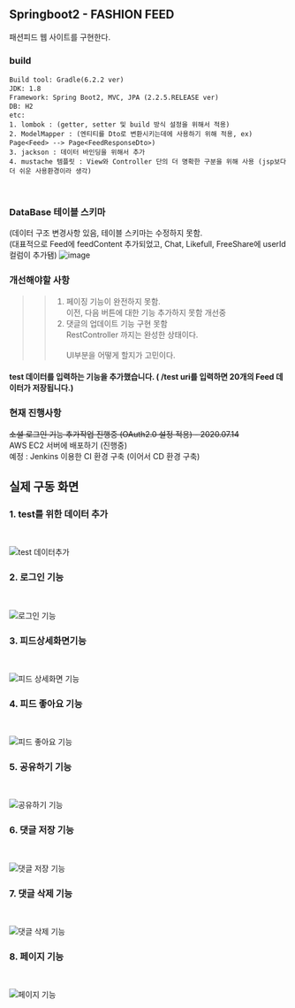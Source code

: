 ## Springboot2 - FASHION FEED 
패션피드 웹 사이트를 구현한다.

### build
~~~
Build tool: Gradle(6.2.2 ver)
JDK: 1.8
Framework: Spring Boot2, MVC, JPA (2.2.5.RELEASE ver)
DB: H2
etc: 
1. lombok : (getter, setter 및 build 방식 설정을 위해서 적용)
2. ModelMapper : (엔티티를 Dto로 변환시키는데에 사용하기 위해 적용, ex) Page<Feed> --> Page<FeedResponseDto>)
3. jackson : 데이터 바인딩을 위해서 추가
4. mustache 템플릿 : View와 Controller 단의 더 명확한 구분을 위해 사용 (jsp보다 더 쉬운 사용환경이라 생각)
~~~
<br>

### DataBase 테이블 스키마

(데이터 구조 변경사항 있음, 테이블 스키마는 수정하지 못함. <br>
(대표적으로 Feed에 feedContent 추가되었고, Chat, Likefull, FreeShare에 userId 컬럼이 추가됌)
![image](https://user-images.githubusercontent.com/47850258/77083817-6e0d3800-6a41-11ea-9549-da41345695c7.png)
<br>


### 개선해야할 사항 

>> 1. 페이징 기능이 완전하지 못함. <br>
이전, 다음 버튼에 대한 기능 추가하지 못함 개선중<br>
>> 2. 댓글의 업데이트 기능 구현 못함 <br>
RestController 까지는 완성한 상태이다. <br>                                
UI부분을 어떻게 할지가 고민이다. <br>

#### test 데이터를 입력하는 기능을 추가했습니다. ( /test uri를 입력하면 20개의 Feed 데이터가 저장됩니다.) 

### 현재 진행사항 
~~소셜 로그인 기능 추가작업 진행중 (OAuth2.0 설정 적용) - 2020.07.14~~
<br>
AWS EC2 서버에 배포하기 (진행중) 
<br>
예정 : Jenkins 이용한 CI 환경 구축 (이어서 CD 환경 구축) <br>


## 실제 구동 화면 

### 1. test를 위한 데이터 추가 
<br>

![test 데이터추가](https://github.com/rok93/TIL/raw/master/gif_folder/1.test%20생성.mov.gif)

### 2. 로그인 기능
<br>

![로그인 기능](https://github.com/rok93/TIL/raw/master/gif_folder/2.로그인기능.mov.gif)

### 3. 피드상세화면기능
<br>

![피드 상세화면 기능](https://github.com/rok93/TIL/raw/master/gif_folder/3.피드상세화면기능.mov.gif)

### 4. 피드 좋아요 기능 
<br>

![피드 좋아요 기능](https://github.com/rok93/TIL/raw/master/gif_folder/4.피드%20좋아요기능.mov.gif)

### 5. 공유하기 기능
<br>

![공유하기 기능](https://github.com/rok93/TIL/raw/master/gif_folder/5.공유하기기능.mov.gif)

### 6. 댓글 저장 기능
<br>

![댓글 저장 기능](https://github.com/rok93/TIL/raw/master/gif_folder/6.댓글%20저장기능.mov.gif)

### 7. 댓글 삭제 기능
<br>

![댓글 삭제 기능](https://github.com/rok93/TIL/raw/master/gif_folder/7.댓글%20삭제%20기능.mov.gif)

### 8. 페이지 기능 
<br>

![페이지 기능](https://github.com/rok93/TIL/raw/master/gif_folder/8.페이지%20기능%20.mov.gif)



